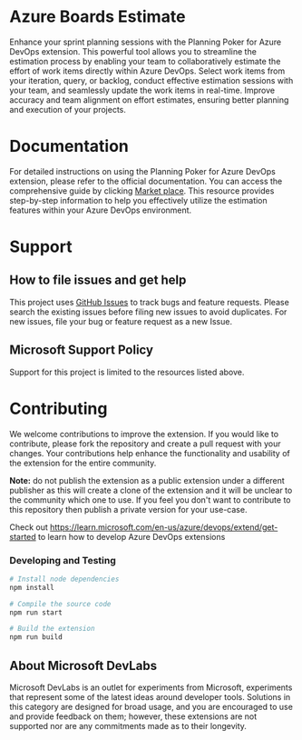 
# Azure Boards Estimate

Enhance your sprint planning sessions with the Planning Poker for Azure DevOps extension. This powerful tool allows you to streamline the estimation process by enabling your team to collaboratively estimate the effort of work items directly within Azure DevOps. Select work items from your iteration, query, or backlog, conduct effective estimation sessions with your team, and seamlessly update the work items in real-time. Improve accuracy and team alignment on effort estimates, ensuring better planning and execution of your projects.

# Documentation 

For detailed instructions on using the Planning Poker for Azure DevOps extension, please refer to the official documentation. You can access the comprehensive guide by clicking [Market place](https://marketplace.visualstudio.com/items?itemName=ms-devlabs.estimate). This resource provides step-by-step information to help you effectively utilize the estimation features within your Azure DevOps environment.

# Support

## How to file issues and get help

This project uses [GitHub Issues](https://github.com/microsoft/azure-boards-estimate/issues) to track bugs and feature requests. Please search the existing issues before filing new issues to avoid duplicates. For new issues, file your bug or feature request as a new Issue. 

## Microsoft Support Policy

Support for this project is limited to the resources listed above.

# Contributing

We welcome contributions to improve the extension. If you would like to contribute, please fork the repository and create a pull request with your changes. Your 
contributions help enhance the functionality and usability of the extension for the entire community.

**Note:** do not publish the extension as a public extension under a different publisher as this will create a clone of the extension and it will be unclear to the 
community which one to use. If you feel you don't want to contribute to this repository then publish a private version for your use-case.

Check out https://learn.microsoft.com/en-us/azure/devops/extend/get-started to learn how to develop Azure DevOps extensions

### Developing and Testing

```bash
# Install node dependencies
npm install

# Compile the source code
npm run start

# Build the extension
npm run build
```
## About Microsoft DevLabs

Microsoft DevLabs is an outlet for experiments from Microsoft, experiments that represent some of the latest ideas around developer tools. Solutions in this 
category are designed for broad usage, and you are encouraged to use and provide feedback on them; however, these extensions are not supported nor are any 
commitments made as to their longevity.